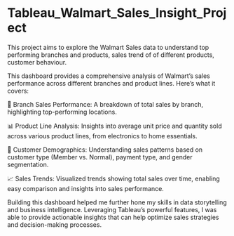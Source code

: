 # Tableau_Walmart_Sales_Insight_Project
This project aims to explore the Walmart Sales data to understand top performing branches and products, sales trend of of different products, customer behaviour.


This dashboard provides a comprehensive analysis of Walmart’s sales performance across different branches and product lines. Here’s what it covers:

💼 Branch Sales Performance: A breakdown of total sales by branch, highlighting top-performing locations.

📊 Product Line Analysis: Insights into average unit price and quantity sold across various product lines, from electronics to home essentials.

🛒 Customer Demographics: Understanding sales patterns based on customer type (Member vs. Normal), payment type, and gender segmentation.

📈 Sales Trends: Visualized trends showing total sales over time, enabling easy comparison and insights into sales performance.

Building this dashboard helped me further hone my skills in data storytelling and business intelligence. Leveraging Tableau’s powerful features, I was able to provide actionable insights that can help optimize sales strategies and decision-making processes.


